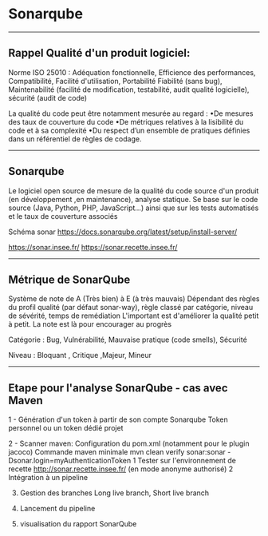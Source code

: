 # Sonarqube


---

## Rappel Qualité d'un produit logiciel:

Norme ISO 25010 :
Adéquation fonctionnelle, Efficience des performances, Compatibilité, Facilité d'utilisation, Portabilité
Fiabilité (sans bug), Maintenabilité (facilité de modification, testabilité, audit qualité logicielle),  sécurité (audit de code)

La qualité du code peut être notamment mesurée au regard :
•De mesures des taux de couverture du code 
•De métriques relatives à la lisibilité du code et à sa complexité
•Du respect d’un ensemble de pratiques définies dans un référentiel de règles de codage.


---


## Sonarqube

Le logiciel open source de mesure de la qualité du code source d'un produit (en développement ,en maintenance), analyse statique.
Se base sur le code source (Java, Python, PHP, JavaScript...) ainsi que sur les tests automatisés et le taux de couverture associés

Schéma sonar 
https://docs.sonarqube.org/latest/setup/install-server/

https://sonar.insee.fr/
https://sonar.recette.insee.fr/


---


## Métrique de SonarQube

Système de note de A (Très bien) à E (à très mauvais)
Dépendant des règles du profil qualité (par défaut sonar-way), règle classé par catégorie, niveau de sévérité, temps de remédiation
L'important est d'améliorer la qualité petit à petit. La note est là pour encourager au progrès

Catégorie :  Bug, Vulnérabilité, Mauvaise pratique (code smells), Sécurité

Niveau    :  Bloquant , Critique ,Majeur, Mineur 


---


## Etape pour l'analyse SonarQube - cas avec Maven

1 - Génération d'un token à partir de son compte Sonarqube
Token personnel ou un token dédié projet

2 - Scanner maven: 
Configuration du pom.xml (notamment pour le plugin jacoco)
Commande maven minimale
mvn clean verify sonar:sonar -Dsonar.login=myAuthenticationToken
	1 Tester sur l'environnement de recette http://sonar.recette.insee.fr/ (en mode anonyme authorisé)
	2 Intégration à un pipeline

3. Gestion des branches 
Long live branch, Short live branch

4. Lancement du pipeline 

5. visualisation du rapport SonarQube


